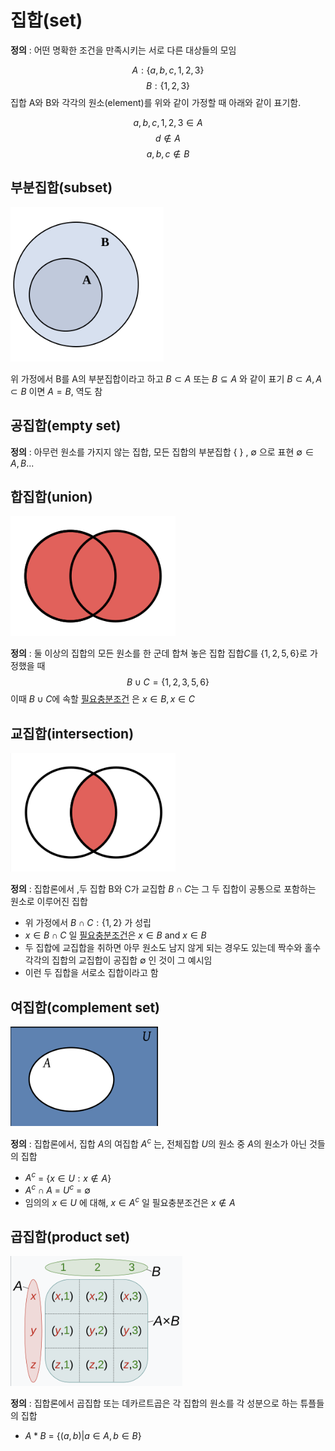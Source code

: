 # 집합(set)
**정의** : 어떤 명확한 조건을 만족시키는 서로 다른 대상들의 모임

$$A : \{a,b,c,1,2,3\}$$
$$B : \{1,2,3\}$$
집합 A와 B와 각각의 원소(element)를 위와 같이 가정할 때 아래와 같이 표기함.

$$a,b,c,1,2,3 \in A$$
$$d \notin A$$
$$a,b,c \notin B$$


## 부분집합(subset)
![부분집합](images/부분집합.png)

위 가정에서 B를 A의 부분집합이라고 하고 $B \subset A$ 또는 $B \subseteq A$ 와 같이 표기
$B \subset A, A \subset B$ 이면 $A = B$, 역도 참


## 공집합(empty set)
**정의** : 아무런 원소를 가지지 않는 집합, 모든 집합의 부분집합 { } , $\emptyset$ 으로 표현
$\emptyset \in A, B...$

## 합집합(union)
![합집합](images/합집합.png)

**정의** : 둘 이상의 집합의 모든 원소를 한 군데 합쳐 놓은 집합
집합$C$를 {$1,2,5,6$}로 가정했을 때
$$B \cup C = \{1,2,3,5,6\}$$
이때 $B \cup C$에 속할 [필요충분조건](필요충분조건.md) 은 $x \in B, x \in C$ 



## 교집합(intersection)
![교집합](images/교집합.png)

**정의** : 집합론에서 ,두 집합 B와 C가 교집합 $B \cap C$는 그 두 집합이 공통으로 포함하는 원소로 이루어진 집합
- 위 가정에서 $B \cap C : \{1,2\}$ 가 성립
- $x \in B \cap C$ 일 [필요충분조건](필요충분조건.md)은 $x \in B$ and $x \in B$
- 두 집합에 교집합을 취하면 아무 원소도 남지 않게 되는 경우도 있는데 짝수와 홀수 각각의 집합의 교집합이 공집합 $\emptyset$ 인 것이 그 예시임
- 이런 두 집합을 서로소 집합이라고 함

## 여집합(complement set)
![여집합](images/여집합.png)

**정의** : 집합론에서, 집합 $A$의 여집합 $A^c$ 는, 전체집합 $U$의 원소 중 $A$의 원소가 아닌 것들의 집합
- $A^c$ = {$x \in U : x \notin A$} 
- $A^c \cap A$ = $U^c$ = $\emptyset$
- 임의의 $x \in U$ 에 대해, $x \in A^c$ 일 필요충분조건은 $x \notin A$ 


## 곱집합(product set)
![곱집합](images/곱집합.png)

**정의** : 집합론에서 곱집합 또는 데카르트곱은 각 집합의 원소를 각 성분으로 하는 튜플들의 집합
- $A * B$ = {$(a, b) | a \in A, b \in B$}